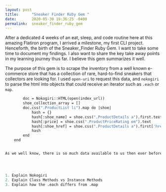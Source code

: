 ```yaml
---
layout: post
title:      "Sneaker Finder Ruby Gem "
date:       2020-05-30 19:36:25 -0400
permalink:  sneaker_finder_ruby_gem
---
```



After a dedicated 4 weeks of an eat, sleep, and code routine here at this amazing Flatiron program, I arrived a milestone, my first CLI project. Henceforth, the birth of the Sneaker_Finder Ruby Gem. I want to take some time to document my findings. I also want to share the key take away points in my learning journey thus far. I believe this gem summarizes it well. 

The purpose of this gem is to scrape the inventory from a well known e-commerce store that has a collection of rare, hard-to-find sneakers that collectors are looking for. I used `open-uri` to request this data, and `nokogiri` to parse the html into objects that could receive an iterator such as `.each` or `map`. 

```    def self.scrape_brand_index_page_one(index_url)
        doc = Nokogiri::HTML(open(index_url))
        shoe_collection_array = []
        doc.css(".ProductList li").map do |shoe|
            hash = {}
            hash[:shoe_name] = shoe.css(".ProductDetails a").first.text
            hash[:price] = shoe.css(".ProductPriceRating em").text
            hash[:shoe_href] = shoe.css(".ProductDetails a").first['href']
            hash
        end
    end


As we well know, there is so much data available to us then ever before. Thanks to website scraping and/or APIs, us developers can access, iterate through, and pluck out the needed information to make useful applications. Gems like 'nokogiri' make it easier for us to access this information. I made good use of 'open-uri' as well as 'nokogiri' in this project.




1. Explain Nokogiri
2. Explain Class Methods vs Instance Methods
3. Explain how the .each differs from .map 






